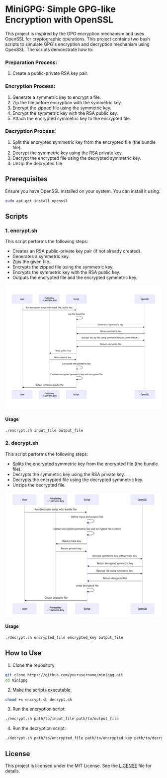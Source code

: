 
# MiniGPG: Simple GPG-like Encryption with OpenSSL

This project is inspired by the GPG encryption mechanism and uses OpenSSL for cryptographic operations.  This project contains two bash scripts to simulate GPG's encryption and decryption mechanism using OpenSSL. The scripts demonstrate how to:

### Preparation Process:
1. Create a public-private RSA key pair.

### Encryption Process:
1. Generate a symmetric key to encrypt a file.
2. Zip the file before encryption with the symmetric key.
3. Encrypt the zipped file using the symmetric key.
4. Encrypt the symmetric key with the RSA public key.
5. Attach the encrypted symmetric key to the encrypted file.

### Decryption Process:
1. Split the encrypted symmetric key from the encrypted file (the bundle file).
2. Decrypt the symmetric key using the RSA private key.
3. Decrypt the encrypted file using the decrypted symmetric key.
4. Unzip the decrypted file.

## Prerequisites

Ensure you have OpenSSL installed on your system. You can install it using:

```sh
sudo apt-get install openssl
```

## Scripts

### 1. encrypt.sh

This script performs the following steps:
- Creates an RSA public-private key pair (if not already created).
- Generates a symmetric key.
- Zips the given file.
- Encrypts the zipped file using the symmetric key.
- Encrypts the symmetric key with the RSA public key.
- Outputs the encrypted file and the encrypted symmetric key.

![alt text](assets/encrypt.png)

#### Usage

```sh
./encrypt.sh input_file output_file
```

### 2. decrypt.sh

This script performs the following steps:
- Splits the encrypted symmetric key from the encrypted file (the bundle file).
- Decrypts the symmetric key using the RSA private key.
- Decrypts the encrypted file using the decrypted symmetric key.
- Unzips the decrypted file.

![alt text](assets/decrypt.png)
#### Usage

```sh
./decrypt.sh encrypted_file encrypted_key output_file
```

## How to Use

1. Clone the repository:
```sh
git clone https://github.com/yourusername/minigpg.git
cd minigpg
```

2. Make the scripts executable:
```sh
chmod +x encrypt.sh decrypt.sh
```

3. Run the encryption script:
```sh
./encrypt.sh path/to/input_file path/to/output_file
```

4. Run the decryption script:
```sh
./decrypt.sh path/to/encrypted_file path/to/encrypted_key path/to/decrypted_output_file
```

## License

This project is licensed under the MIT License. See the [LICENSE](LICENSE) file for details.



<!-- 

sequenceDiagram

    participant User
    participant PublicKey as PublicKey<br>~/.ssh/enc.pub
    participant Script
    participant OpenSSL

    User->>Script: Run encryption script with input file, public key
    Script->>Script: Zip the input file
    Script->>OpenSSL: Generate a symmetric key
    OpenSSL->>Script: Return symmetric key
    Script->>OpenSSL: Encrypt the zip file using symmetric key (AES with PBKDF2)
    OpenSSL->>Script: Return encrypted file
    Script->>PublicKey: Read public key
    PublicKey->>Script: Return public key
    Script->>Script: Encrypted the symmetric key
    Script->>Script: Combine encrypted symmetric key and encrypted file
    Script->>User: Output combined bundle file

-->

<!--
sequenceDiagram
    participant User
    participant PrivateKey as PrivateKey<br>~/.ssh/enc.key
    participant Script
    participant OpenSSL

    User->>Script: Run decryption script with bundle file
    Script->>Script: Define input and output files
    Script->>Script: Extract encrypted symmetric key and encrypted file content
    Script->>PrivateKey: Read private key
    PrivateKey->>Script: Return private key
    Script->>OpenSSL: Decrypt symmetric key with private key
    OpenSSL->>Script: Return decrypted symmetric key
    Script->>OpenSSL: Decrypt file using symmetric key 
    OpenSSL->>Script: Return decrypted file
    Script->>Script: Unzip decrypted file
    Script->>User: Output unzipped file
-->


